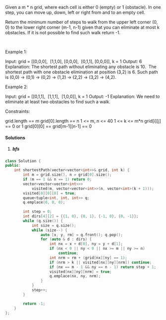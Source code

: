 Given a m * n grid, where each cell is either 0 (empty) or 1 (obstacle). In one step, you can move up, down, left or right from and to an empty cell.

Return the minimum number of steps to walk from the upper left corner (0, 0) to the lower right corner (m-1, n-1) given that you can eliminate at most k obstacles. If it is not possible to find such walk return -1.

 

Example 1:

Input: 
grid = 
[[0,0,0],
 [1,1,0],
 [0,0,0],
 [0,1,1],
 [0,0,0]], 
k = 1
Output: 6
Explanation: 
The shortest path without eliminating any obstacle is 10. 
The shortest path with one obstacle elimination at position (3,2) is 6. Such path is (0,0) -> (0,1) -> (0,2) -> (1,2) -> (2,2) -> (3,2) -> (4,2).
 

Example 2:

Input: 
grid = 
[[0,1,1],
 [1,1,1],
 [1,0,0]], 
k = 1
Output: -1
Explanation: 
We need to eliminate at least two obstacles to find such a walk.
 

Constraints:

grid.length == m
grid[0].length == n
1 <= m, n <= 40
1 <= k <= m*n
grid[i][j] == 0 or 1
grid[0][0] == grid[m-1][n-1] == 0

#### Solutions

1. ##### bfs

```c++
class Solution {
public:
    int shortestPath(vector<vector<int>>& grid, int k) {
        int m = grid.size(), n = grid[0].size();
        if (m == 1 && n == 1) return 0;
        vector<vector<vector<int>>> 
            visited(m, vector<vector<int>>(n, vector<int>(k + 1)));
        visited[0][0][0] = true;
        queue<tuple<int, int, int>> q;
        q.emplace(0, 0, 0);
        
        int step = 0;
        int dirs[4][2] = {{1, 0}, {0, 1}, {-1, 0}, {0, -1}};
        while (q.size()) {
            int size = q.size();
            while (size--) {
                auto [x, y, rm] = q.front(); q.pop();
                for (auto & d : dirs) {
                    int nx = x + d[0], ny = y + d[1];
                    if (nx < 0 || ny < 0 || nx >= m || ny >= n)
                        continue;
                    int nrm = rm + (grid[nx][ny] == 1);
                    if (nrm > k || visited[nx][ny][nrm]) continue;
                    if (nx == m - 1 && ny == n - 1) return step + 1;
                    visited[nx][ny][nrm] = true;
                    q.emplace(nx, ny, nrm);
                }
            }
            step++;
        }

        return -1;
    }
};
```